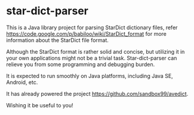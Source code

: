star-dict-parser
================

This is a Java library project for parsing StarDict dictionary files, refer <a href="https://code.google.com/p/babiloo/wiki/StarDict_format">https://code.google.com/p/babiloo/wiki/StarDict_format</a> for more information about the StarDict file format.

Although the StarDict format is rather solid and concise, but utilizing it in your own applications might not
be a trivial task. Star-dict-parser can relieve you from some programming and debugging burden.

It is expected to run smoothly on Java platforms, including Java SE, Android, etc.

It has already powered the project <a href="https://github.com/sandbox99/avedict">https://github.com/sandbox99/avedict</a>.

Wishing it be useful to you!